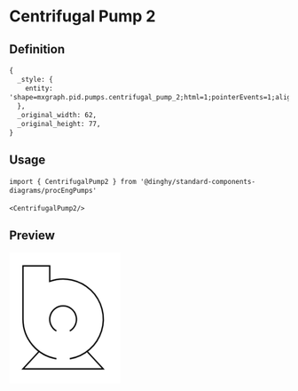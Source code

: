 # Centrifugal Pump 2

## Definition

```
{
  _style: { 
    entity: 'shape=mxgraph.pid.pumps.centrifugal_pump_2;html=1;pointerEvents=1;align=center;verticalLabelPosition=bottom;verticalAlign=top;dashed=0;',
  },
  _original_width: 62,
  _original_height: 77,
}
```

## Usage

```
import { CentrifugalPump2 } from '@dinghy/standard-components-diagrams/procEngPumps'

<CentrifugalPump2/>
```

## Preview

<img src="./centrifugal-pump-2.png" width="200"/>
